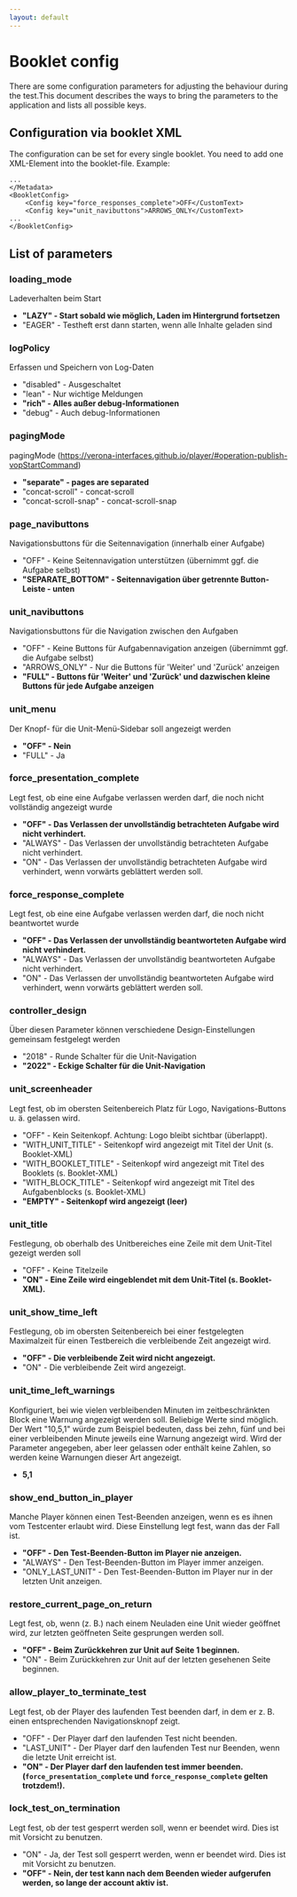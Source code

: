 ```yaml
---
layout: default
---
```


# Booklet config
There are some configuration parameters for adjusting the behaviour during the test.This 
document describes the ways to bring the parameters to the application and lists
all possible keys.
 
## Configuration via booklet XML
The configuration can be set for every single booklet. You need to add one XML-Element 
into the booklet-file. Example:
```
...
</Metadata>
<BookletConfig>
    <Config key="force_responses_complete">OFF</CustomText>
    <Config key="unit_navibuttons">ARROWS_ONLY</CustomText>
...
</BookletConfig>
```

## List of parameters

### loading_mode
Ladeverhalten beim Start
 * **"LAZY" - Start sobald wie möglich, Laden im Hintergrund fortsetzen**
 * "EAGER" - Testheft erst dann starten, wenn alle Inhalte geladen sind

### logPolicy
Erfassen und Speichern von Log-Daten
 * "disabled" - Ausgeschaltet
 * "lean" - Nur wichtige Meldungen
 * **"rich" - Alles außer debug-Informationen**
 * "debug" - Auch debug-Informationen

### pagingMode
pagingMode (https://verona-interfaces.github.io/player/#operation-publish-vopStartCommand)
 * **"separate" - pages are separated**
 * "concat-scroll" - concat-scroll
 * "concat-scroll-snap" - concat-scroll-snap

### page_navibuttons
Navigationsbuttons für die Seitennavigation (innerhalb einer Aufgabe)
 * "OFF" - Keine Seitennavigation unterstützen (übernimmt ggf. die Aufgabe selbst)
 * **"SEPARATE_BOTTOM" - Seitennavigation über getrennte Button-Leiste - unten**

### unit_navibuttons
Navigationsbuttons für die Navigation zwischen den Aufgaben
 * "OFF" - Keine Buttons für Aufgabennavigation anzeigen (übernimmt ggf. die Aufgabe selbst)
 * "ARROWS_ONLY" - Nur die Buttons für 'Weiter' und 'Zurück' anzeigen
 * **"FULL" - Buttons für 'Weiter' und 'Zurück' und dazwischen kleine Buttons für jede Aufgabe anzeigen**

### unit_menu
Der Knopf- für die Unit-Menü-Sidebar soll angezeigt werden
 * **"OFF" - Nein**
 * "FULL" - Ja

### force_presentation_complete
Legt fest, ob eine eine Aufgabe verlassen werden darf, die noch nicht vollständig angezeigt wurde
 * **"OFF" - Das Verlassen der unvollständig betrachteten Aufgabe wird nicht verhindert.**
 * "ALWAYS" - Das Verlassen der unvollständig betrachteten Aufgabe nicht verhindert.
 * "ON" - Das Verlassen der unvollständig betrachteten Aufgabe wird verhindert, wenn vorwärts geblättert werden soll.

### force_response_complete
Legt fest, ob eine eine Aufgabe verlassen werden darf, die noch nicht beantwortet wurde
 * **"OFF" - Das Verlassen der unvollständig beantworteten Aufgabe wird nicht verhindert.**
 * "ALWAYS" - Das Verlassen der unvollständig beantworteten Aufgabe nicht verhindert.
 * "ON" - Das Verlassen der unvollständig beantworteten Aufgabe wird verhindert, wenn vorwärts geblättert werden soll.

### controller_design
Über diesen Parameter können verschiedene Design-Einstellungen gemeinsam festgelegt werden
 * "2018" - Runde Schalter für die Unit-Navigation
 * **"2022" - Eckige Schalter für die Unit-Navigation**

### unit_screenheader
Legt fest, ob im obersten Seitenbereich Platz für Logo, Navigations-Buttons u. ä. gelassen wird.
 * "OFF" - Kein Seitenkopf. Achtung: Logo bleibt sichtbar (überlappt).
 * "WITH_UNIT_TITLE" - Seitenkopf wird angezeigt mit Titel der Unit (s. Booklet-XML)
 * "WITH_BOOKLET_TITLE" - Seitenkopf wird angezeigt mit Titel des Booklets (s. Booklet-XML)
 * "WITH_BLOCK_TITLE" - Seitenkopf wird angezeigt mit Titel des Aufgabenblocks (s. Booklet-XML)
 * **"EMPTY" - Seitenkopf wird angezeigt (leer)**

### unit_title
Festlegung, ob oberhalb des Unitbereiches eine Zeile mit dem Unit-Titel gezeigt werden soll
 * "OFF" - Keine Titelzeile
 * **"ON" - Eine Zeile wird eingeblendet mit dem Unit-Titel (s. Booklet-XML).**

### unit_show_time_left
Festlegung, ob im obersten Seitenbereich bei einer festgelegten Maximalzeit für einen Testbereich die verbleibende Zeit angezeigt wird.
 * **"OFF" - Die verbleibende Zeit wird nicht angezeigt.**
 * "ON" - Die verbleibende Zeit wird angezeigt.

### unit_time_left_warnings
Konfiguriert, bei wie vielen verbleibenden Minuten im zeitbeschränkten Block eine Warnung angezeigt werden soll. Beliebige Werte sind möglich. Der Wert "10,5,1" würde zum Beispiel bedeuten, dass bei zehn, fünf und bei einer verbleibenden Minute jeweils eine Warnung angezeigt wird. Wird der Parameter angegeben, aber leer gelassen oder enthält keine Zahlen, so werden keine Warnungen dieser Art angezeigt.
 * **5,1**

### show_end_button_in_player
Manche Player können einen Test-Beenden anzeigen, wenn es es ihnen vom Testcenter erlaubt wird. Diese Einstellung legt fest, wann das der Fall ist.
 * **"OFF" - Den Test-Beenden-Button im Player nie anzeigen.**
 * "ALWAYS" - Den Test-Beenden-Button im Player immer anzeigen.
 * "ONLY_LAST_UNIT" - Den Test-Beenden-Button im Player nur in der letzten Unit anzeigen.

### restore_current_page_on_return
Legt fest, ob, wenn (z. B.) nach einem Neuladen eine Unit wieder geöffnet wird, zur letzten geöffneten Seite gesprungen werden soll.
 * **"OFF" - Beim Zurückkehren zur Unit auf Seite 1 beginnen.**
 * "ON" - Beim Zurückkehren zur Unit auf der letzten gesehenen Seite beginnen.

### allow_player_to_terminate_test
Legt fest, ob der Player des laufenden Test beenden darf, in dem er z. B. einen entsprechenden Navigationsknopf zeigt.
 * "OFF" - Der Player darf den laufenden Test nicht beenden.
 * "LAST_UNIT" - Der Player darf den laufenden Test nur Beenden, wenn die letzte Unit erreicht ist.
 * **"ON" - Der Player darf den laufenden test immer beenden. (`force_presentation_complete` und `force_response_complete` gelten trotzdem!).**

### lock_test_on_termination
Legt fest, ob der test gesperrt werden soll, wenn er beendet wird. Dies ist mit Vorsicht zu benutzen.
 * "ON" - Ja, der Test soll gesperrt werden, wenn er beendet wird. Dies ist mit Vorsicht zu benutzen.
 * **"OFF" - Nein, der test kann nach dem Beenden wieder aufgerufen werden, so lange der account aktiv ist.**
